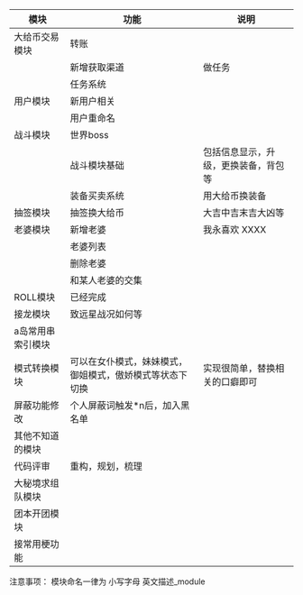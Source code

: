| 模块              | 功能                                                     | 说明                                 |
| ----------------- | -------------------------------------------------------- | ------------------------------------ |
| 大给币交易模块    | 转账                                                     |                                      |
|                   | 新增获取渠道                                             | 做任务                               |
|                   | 任务系统                                                 |                                      |
| 用户模块          | 新用户相关                                               |                                      |
|                   | 用户重命名                                               |                                      |
| 战斗模块          | 世界boss                                                 |                                      |
|                   | 战斗模块基础                                             | 包括信息显示，升级，更换装备，背包等 |
|                   | 装备买卖系统                                             | 用大给币换装备                       |
| 抽签模块          | 抽签换大给币                                             | 大吉中吉末吉大凶等                   |
| 老婆模块          | 新增老婆                                                 | 我永喜欢 XXXX                        |
|                   | 老婆列表                                                 |                                      |
|                   | 删除老婆                                                 |                                      |
|                   | 和某人老婆的交集                                         |                                      |
| ROLL模块          | 已经完成                                                 |                                      |
| 接龙模块          | 致远星战况如何等                                         |                                      |
| a岛常用串索引模块 |                                                          |                                      |
| 模式转换模块      | 可以在女仆模式，妹妹模式，御姐模式，傲娇模式等状态下切换 | 实现很简单，替换相关的口癖即可       |
|  屏蔽功能修改     |  个人屏蔽词触发*n后，加入黑名单                           |                                      |
| 其他不知道的模块  |                                                          |                                      |
| 代码评审          | 重构，规划，梳理                                         |                                      |
| 大秘境求组队模块  |                                                          |                                      |
| 团本开团模块      |                                                          |                                      |
|                 接常用梗功能  |                                                          |                                      |


注意事项：
模块命名一律为 小写字母 英文描述_module
